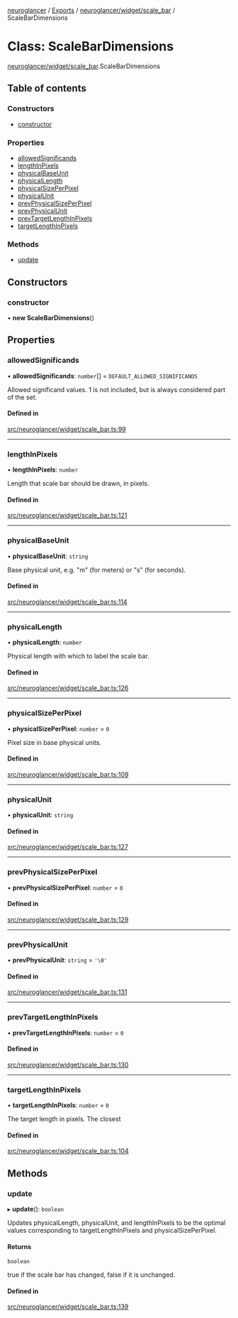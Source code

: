 [neuroglancer](../README.md) / [Exports](../modules.md) / [neuroglancer/widget/scale\_bar](../modules/neuroglancer_widget_scale_bar.md) / ScaleBarDimensions

# Class: ScaleBarDimensions

[neuroglancer/widget/scale_bar](../modules/neuroglancer_widget_scale_bar.md).ScaleBarDimensions

## Table of contents

### Constructors

- [constructor](neuroglancer_widget_scale_bar.ScaleBarDimensions.md#constructor)

### Properties

- [allowedSignificands](neuroglancer_widget_scale_bar.ScaleBarDimensions.md#allowedsignificands)
- [lengthInPixels](neuroglancer_widget_scale_bar.ScaleBarDimensions.md#lengthinpixels)
- [physicalBaseUnit](neuroglancer_widget_scale_bar.ScaleBarDimensions.md#physicalbaseunit)
- [physicalLength](neuroglancer_widget_scale_bar.ScaleBarDimensions.md#physicallength)
- [physicalSizePerPixel](neuroglancer_widget_scale_bar.ScaleBarDimensions.md#physicalsizeperpixel)
- [physicalUnit](neuroglancer_widget_scale_bar.ScaleBarDimensions.md#physicalunit)
- [prevPhysicalSizePerPixel](neuroglancer_widget_scale_bar.ScaleBarDimensions.md#prevphysicalsizeperpixel)
- [prevPhysicalUnit](neuroglancer_widget_scale_bar.ScaleBarDimensions.md#prevphysicalunit)
- [prevTargetLengthInPixels](neuroglancer_widget_scale_bar.ScaleBarDimensions.md#prevtargetlengthinpixels)
- [targetLengthInPixels](neuroglancer_widget_scale_bar.ScaleBarDimensions.md#targetlengthinpixels)

### Methods

- [update](neuroglancer_widget_scale_bar.ScaleBarDimensions.md#update)

## Constructors

### constructor

• **new ScaleBarDimensions**()

## Properties

### allowedSignificands

• **allowedSignificands**: `number`[] = `DEFAULT_ALLOWED_SIGNIFICANDS`

Allowed significand values.  1 is not included, but is always considered
part of the set.

#### Defined in

[src/neuroglancer/widget/scale_bar.ts:99](https://github.com/ActiveBrainAtlas2/neuroglancer/blob/91617476/src/neuroglancer/widget/scale_bar.ts#L99)

___

### lengthInPixels

• **lengthInPixels**: `number`

Length that scale bar should be drawn, in pixels.

#### Defined in

[src/neuroglancer/widget/scale_bar.ts:121](https://github.com/ActiveBrainAtlas2/neuroglancer/blob/91617476/src/neuroglancer/widget/scale_bar.ts#L121)

___

### physicalBaseUnit

• **physicalBaseUnit**: `string`

Base physical unit, e.g. "m" (for meters) or "s" (for seconds).

#### Defined in

[src/neuroglancer/widget/scale_bar.ts:114](https://github.com/ActiveBrainAtlas2/neuroglancer/blob/91617476/src/neuroglancer/widget/scale_bar.ts#L114)

___

### physicalLength

• **physicalLength**: `number`

Physical length with which to label the scale bar.

#### Defined in

[src/neuroglancer/widget/scale_bar.ts:126](https://github.com/ActiveBrainAtlas2/neuroglancer/blob/91617476/src/neuroglancer/widget/scale_bar.ts#L126)

___

### physicalSizePerPixel

• **physicalSizePerPixel**: `number` = `0`

Pixel size in base physical units.

#### Defined in

[src/neuroglancer/widget/scale_bar.ts:109](https://github.com/ActiveBrainAtlas2/neuroglancer/blob/91617476/src/neuroglancer/widget/scale_bar.ts#L109)

___

### physicalUnit

• **physicalUnit**: `string`

#### Defined in

[src/neuroglancer/widget/scale_bar.ts:127](https://github.com/ActiveBrainAtlas2/neuroglancer/blob/91617476/src/neuroglancer/widget/scale_bar.ts#L127)

___

### prevPhysicalSizePerPixel

• **prevPhysicalSizePerPixel**: `number` = `0`

#### Defined in

[src/neuroglancer/widget/scale_bar.ts:129](https://github.com/ActiveBrainAtlas2/neuroglancer/blob/91617476/src/neuroglancer/widget/scale_bar.ts#L129)

___

### prevPhysicalUnit

• **prevPhysicalUnit**: `string` = `'\0'`

#### Defined in

[src/neuroglancer/widget/scale_bar.ts:131](https://github.com/ActiveBrainAtlas2/neuroglancer/blob/91617476/src/neuroglancer/widget/scale_bar.ts#L131)

___

### prevTargetLengthInPixels

• **prevTargetLengthInPixels**: `number` = `0`

#### Defined in

[src/neuroglancer/widget/scale_bar.ts:130](https://github.com/ActiveBrainAtlas2/neuroglancer/blob/91617476/src/neuroglancer/widget/scale_bar.ts#L130)

___

### targetLengthInPixels

• **targetLengthInPixels**: `number` = `0`

The target length in pixels.  The closest

#### Defined in

[src/neuroglancer/widget/scale_bar.ts:104](https://github.com/ActiveBrainAtlas2/neuroglancer/blob/91617476/src/neuroglancer/widget/scale_bar.ts#L104)

## Methods

### update

▸ **update**(): `boolean`

Updates physicalLength, physicalUnit, and lengthInPixels to be the optimal values corresponding
to targetLengthInPixels and physicalSizePerPixel.

#### Returns

`boolean`

true if the scale bar has changed, false if it is unchanged.

#### Defined in

[src/neuroglancer/widget/scale_bar.ts:139](https://github.com/ActiveBrainAtlas2/neuroglancer/blob/91617476/src/neuroglancer/widget/scale_bar.ts#L139)

